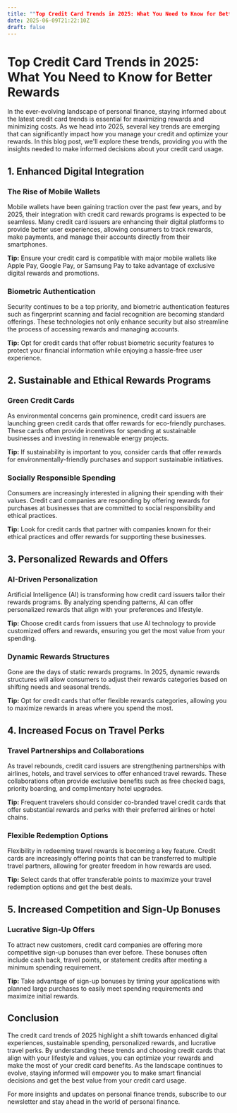 ```yaml
---
title: ""Top Credit Card Trends in 2025: What You Need to Know for Better Rewards""
date: 2025-06-09T21:22:10Z
draft: false
---
```


# Top Credit Card Trends in 2025: What You Need to Know for Better Rewards

In the ever-evolving landscape of personal finance, staying informed about the latest credit card trends is essential for maximizing rewards and minimizing costs. As we head into 2025, several key trends are emerging that can significantly impact how you manage your credit and optimize your rewards. In this blog post, we'll explore these trends, providing you with the insights needed to make informed decisions about your credit card usage.

## 1. Enhanced Digital Integration

### The Rise of Mobile Wallets

Mobile wallets have been gaining traction over the past few years, and by 2025, their integration with credit card rewards programs is expected to be seamless. Many credit card issuers are enhancing their digital platforms to provide better user experiences, allowing consumers to track rewards, make payments, and manage their accounts directly from their smartphones.

**Tip:** Ensure your credit card is compatible with major mobile wallets like Apple Pay, Google Pay, or Samsung Pay to take advantage of exclusive digital rewards and promotions.

### Biometric Authentication

Security continues to be a top priority, and biometric authentication features such as fingerprint scanning and facial recognition are becoming standard offerings. These technologies not only enhance security but also streamline the process of accessing rewards and managing accounts.

**Tip:** Opt for credit cards that offer robust biometric security features to protect your financial information while enjoying a hassle-free user experience.

## 2. Sustainable and Ethical Rewards Programs

### Green Credit Cards

As environmental concerns gain prominence, credit card issuers are launching green credit cards that offer rewards for eco-friendly purchases. These cards often provide incentives for spending at sustainable businesses and investing in renewable energy projects.

**Tip:** If sustainability is important to you, consider cards that offer rewards for environmentally-friendly purchases and support sustainable initiatives.

### Socially Responsible Spending

Consumers are increasingly interested in aligning their spending with their values. Credit card companies are responding by offering rewards for purchases at businesses that are committed to social responsibility and ethical practices.

**Tip:** Look for credit cards that partner with companies known for their ethical practices and offer rewards for supporting these businesses.

## 3. Personalized Rewards and Offers

### AI-Driven Personalization

Artificial Intelligence (AI) is transforming how credit card issuers tailor their rewards programs. By analyzing spending patterns, AI can offer personalized rewards that align with your preferences and lifestyle.

**Tip:** Choose credit cards from issuers that use AI technology to provide customized offers and rewards, ensuring you get the most value from your spending.

### Dynamic Rewards Structures

Gone are the days of static rewards programs. In 2025, dynamic rewards structures will allow consumers to adjust their rewards categories based on shifting needs and seasonal trends.

**Tip:** Opt for credit cards that offer flexible rewards categories, allowing you to maximize rewards in areas where you spend the most.

## 4. Increased Focus on Travel Perks

### Travel Partnerships and Collaborations

As travel rebounds, credit card issuers are strengthening partnerships with airlines, hotels, and travel services to offer enhanced travel rewards. These collaborations often provide exclusive benefits such as free checked bags, priority boarding, and complimentary hotel upgrades.

**Tip:** Frequent travelers should consider co-branded travel credit cards that offer substantial rewards and perks with their preferred airlines or hotel chains.

### Flexible Redemption Options

Flexibility in redeeming travel rewards is becoming a key feature. Credit cards are increasingly offering points that can be transferred to multiple travel partners, allowing for greater freedom in how rewards are used.

**Tip:** Select cards that offer transferable points to maximize your travel redemption options and get the best deals.

## 5. Increased Competition and Sign-Up Bonuses

### Lucrative Sign-Up Offers

To attract new customers, credit card companies are offering more competitive sign-up bonuses than ever before. These bonuses often include cash back, travel points, or statement credits after meeting a minimum spending requirement.

**Tip:** Take advantage of sign-up bonuses by timing your applications with planned large purchases to easily meet spending requirements and maximize initial rewards.

## Conclusion

The credit card trends of 2025 highlight a shift towards enhanced digital experiences, sustainable spending, personalized rewards, and lucrative travel perks. By understanding these trends and choosing credit cards that align with your lifestyle and values, you can optimize your rewards and make the most of your credit card benefits. As the landscape continues to evolve, staying informed will empower you to make smart financial decisions and get the best value from your credit card usage.

For more insights and updates on personal finance trends, subscribe to our newsletter and stay ahead in the world of personal finance.
